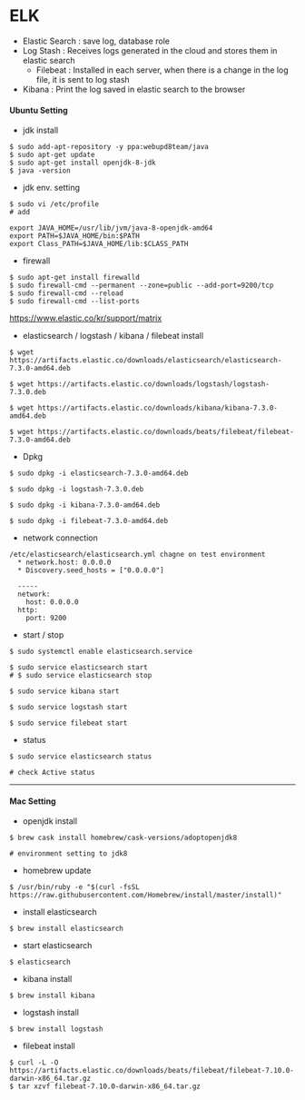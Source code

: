 # ELK

* Elastic Search : save log, database role
* Log Stash : Receives logs generated in the cloud and stores them in elastic search
  * Filebeat : Installed in each server, when there is a change in the log file, it is sent to log stash
* Kibana : Print the log saved in elastic search to the browser

#### Ubuntu Setting

* jdk install

```shell
$ sudo add-apt-repository -y ppa:webupd8team/java
$ sudo apt-get update
$ sudo apt-get install openjdk-8-jdk
$ java -version
```

* jdk env.  setting

```shell
$ sudo vi /etc/profile
# add

export JAVA_HOME=/usr/lib/jvm/java-8-openjdk-amd64
export PATH=$JAVA_HOME/bin:$PATH
export Class_PATH=$JAVA_HOME/lib:$CLASS_PATH
```

* firewall

```shell
$ sudo apt-get install firewalld
$ sudo firewall-cmd --permanent --zone=public --add-port=9200/tcp
$ sudo firewall-cmd --reload
$ sudo firewall-cmd --list-ports
```



https://www.elastic.co/kr/support/matrix



* elasticsearch / logstash / kibana / filebeat install

```shell
$ wget https://artifacts.elastic.co/downloads/elasticsearch/elasticsearch-7.3.0-amd64.deb

$ wget https://artifacts.elastic.co/downloads/logstash/logstash-7.3.0.deb

$ wget https://artifacts.elastic.co/downloads/kibana/kibana-7.3.0-amd64.deb

$ wget https://artifacts.elastic.co/downloads/beats/filebeat/filebeat-7.3.0-amd64.deb
```

* Dpkg

```shell
$ sudo dpkg -i elasticsearch-7.3.0-amd64.deb

$ sudo dpkg -i logstash-7.3.0.deb

$ sudo dpkg -i kibana-7.3.0-amd64.deb

$ sudo dpkg -i filebeat-7.3.0-amd64.deb
```

* network connection 

```shell
/etc/elasticsearch/elasticsearch.yml chagne on test environment
  * network.host: 0.0.0.0
  * Discovery.seed_hosts = ["0.0.0.0"]
  
  -----
  network:
  	host: 0.0.0.0
  http:
  	port: 9200
```



* start / stop

```shell
$ sudo systemctl enable elasticsearch.service

$ sudo service elasticsearch start
# $ sudo service elasticsearch stop

$ sudo service kibana start

$ sudo service logstash start

$ sudo service filebeat start
```

* status

```shell
$ sudo service elasticsearch status

# check Active status
```



---

#### Mac Setting

* openjdk install

```shell
$ brew cask install homebrew/cask-versions/adoptopenjdk8

# environment setting to jdk8
```

* homebrew update

```shell
$ /usr/bin/ruby -e "$(curl -fsSL https://raw.githubusercontent.com/Homebrew/install/master/install)"
```

* install elasticsearch

```shell
$ brew install elasticsearch
```

* start elasticsearch

````shell
$ elasticsearch
````

* kibana install

````shell
$ brew install kibana
````

* logstash install

```shell
$ brew install logstash
```

* filebeat install

```shell
$ curl -L -O https://artifacts.elastic.co/downloads/beats/filebeat/filebeat-7.10.0-darwin-x86_64.tar.gz
$ tar xzvf filebeat-7.10.0-darwin-x86_64.tar.gz
```